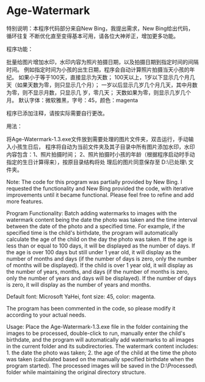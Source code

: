 # Age-Watermark

特别说明：本程序代码部分来自New Bing，我提出需求，New Bing给出代码，循环往复
不断优化直至变得基本可用，请各位大神斧正，增加更多功能。

程序功能：

批量给图片增加水印，水印内容为照片拍摄日期，以及拍摄日期到指定时间的间隔时间。
例如指定时间为小孩的出生日期，程序会自动计算照片拍摄当天小孩的年纪。
如果小于等于100天，直接显示为天数；
100天以上，1岁以下显示几个月几天（如果天数为零，则只显示几个月）；
一岁以后显示几岁几个月几天，其中月数为零，则不显示月数，只显示几
岁，零几天；
天数如果为零，则显示几岁几个月。
默认字体：微软雅黑，字号：45，颜色：magenta

程序已添加注释，请按实际需要自行更改。

用法：

将Age-Watermark-1.3.exe文件放到需要处理的图片文件夹，双击运行，手动输入小孩生日后，
程序将自动为当前文件夹及其子目录中所有图片添加水印，水印内容包含：1、照片拍摄时间；
2、照片拍摄时小孩的年龄（根据程序启动时手动指定的生日计算得来），按原目录结构将处
理后的图片同意保存至 D:\已处理\ 文件夹。

Note: The code for this program was partially provided by New Bing. I requested the functionality and New Bing provided the code, with iterative improvements until it became functional. Please feel free to refine and add more features.

Program Functionality:
Batch adding watermarks to images with the watermark content being the date the photo was taken and the time interval between the date of the photo and a specified time. For example, if the specified time is the child's birthdate, the program will automatically calculate the age of the child on the day the photo was taken. If the age is less than or equal to 100 days, it will be displayed as the number of days. If the age is over 100 days but still under 1 year old, it will display as the number of months and days (if the number of days is zero, only the number of months will be displayed). If the child is over 1 year old, it will display as the number of years, months, and days (if the number of months is zero, only the number of years and days will be displayed). If the number of days is zero, it will display as the number of years and months.

Default font: Microsoft YaHei, font size: 45, color: magenta.

The program has been commented in the code, so please modify it according to your actual needs.

Usage:
Place the Age-Watermark-1.3.exe file in the folder containing the images to be processed, double-click to run, manually enter the child's birthdate, and the program will automatically add watermarks to all images in the current folder and its subdirectories. The watermark content includes: 1. the date the photo was taken; 2. the age of the child at the time the photo was taken (calculated based on the manually specified birthdate when the program started). The processed images will be saved in the D:\Processed\ folder while maintaining the original directory structure.
